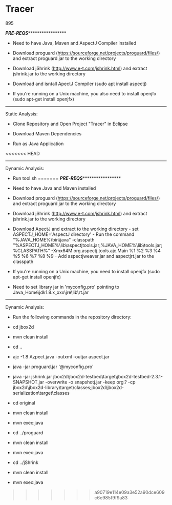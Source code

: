# Tracer
895

 *****************************************************PRE-REQS**********************************************************************
 
 - Need to have Java, Maven and AspectJ Compiler installed
 
 - Download proguard (https://sourceforge.net/projects/proguard/files/) and extract proguard.jar to the working directory
 
 - Download jShrink (http://www.e-t.com/jshrink.html) and extract jshrink.jar to the working directory
 
 - Download and isntall ApectJ Compiler (sudo apt install aspectj)
		
 - If you're running on a Unix machine, you also need to install openjfx (sudo apt-get install openjfx)
 
**************************************************************************************************************************************

Static Analysis:

* Clone Repository and Open Project "Tracer" in Eclipse 

* Download Maven Dependencies 

* Run as Java Application 

<<<<<<< HEAD
**************************************************************************************************************************************

Dynamic Analysis:

- Run tool.sh
=======
 *****************************************************PRE-REQS**********************************************************************
 
 - Need to have Java and Maven installed
 
 - Download proguard (https://sourceforge.net/projects/proguard/files/) and extract proguard.jar to the working directory
 
 - Download jShrink (http://www.e-t.com/jshrink.html) and extract jshrink.jar to the working directory
 
 - Download ApectJ and extract to the working directory
		- set ASPECTJ_HOME='AspectJ directory'
		- Run the command "%JAVA_HOME%\bin\java" -classpath "%ASPECTJ_HOME%\lib\aspectjtools.jar;%JAVA_HOME%\lib\tools.jar;%CLASSPATH%" -Xmx64M org.aspectj.tools.ajc.Main %1 %2 %3 %4 %5 %6 %7 %8 %9
		- Add aspectjweaver.jar and aspectjrt.jar to the classpath
		
 - If you're running on a Unix machine, you need to install openjfx (sudo apt-get install openjfx)
 
 - Need to set library jar in 'myconfig.pro' pointing to Java_Home\jdk1.8.x_xxx\jre\lib\rt.jar
 
**************************************************************************************************************************************
 

Dynamic Analysis:

- Run the following commands in the repository directory:

* cd jbox2d

* mvn clean install

* cd ..

* ajc -1.8 Azpect.java -outxml -outjar aspect.jar
 
 * java -jar proguard.jar '@myconfig.pro'
 
 * java -jar jshrink.jar jbox2d\jbox2d-testbed\target\jbox2d-testbed-2.3.1-SNAPSHOT.jar -overwrite -o snapshotj.jar -keep org.? -cp jbox2d\jbox2d-library\target\classes;jbox2d\jbox2d-serialization\target\classes
 
* cd original

* mvn clean install 

* mvn exec:java

* cd ../proguard

* mvn clean install 

* mvn exec:java

* cd ../jShrink

* mvn clean install 

* mvn exec:java
>>>>>>> a90719e114e09a3e52a90dce609c6e985f9f9a83
